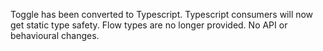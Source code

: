 Toggle has been converted to Typescript. Typescript consumers will now get static type safety. Flow types are no longer provided. No API or behavioural changes.